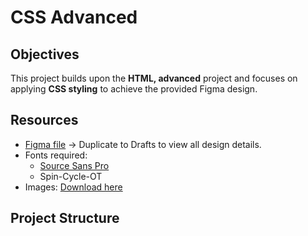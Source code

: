 # CSS Advanced

## Objectives
This project builds upon the **HTML, advanced** project and focuses on applying **CSS styling** to achieve the provided Figma design.

## Resources
- [Figma file](https://www.figma.com/) → Duplicate to Drafts to view all design details.
- Fonts required:
  - [Source Sans Pro](https://fonts.google.com/specimen/Source+Sans+Pro)
  - Spin-Cycle-OT
- Images: [Download here](link-to-images)

## Project Structure
